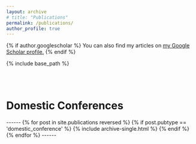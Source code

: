 ```yaml
---
layout: archive
# title: "Publications"
permalink: /publications/
author_profile: true
---
```


{% if author.googlescholar %}
  You can also find my articles on <u><a href="{{site.author.googlescholar}}">my Google Scholar profile</a>.</u>
{% endif %}

{% include base_path %}

<br>
<br>
<h1>Domestic Conferences</h1>
------
{% for post in site.publications reversed %}
  {% if post.pubtype == 'domestic_conference' %}
      {% include archive-single.html %}
  {% endif %}
{% endfor %}
------

<!-- <br>
<br>
<h1>Workshops & Academics</h1>
------
{% for post in site.publications reversed %}
  {% if post.pubtype == 'workshop_academic' %}
      {% include archive-single.html %}
  {% endif %}
{% endfor %}
------
<br>
<sup>*</sup> Equal authorship -->